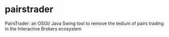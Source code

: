 pairstrader
===========

PairsTrader: an OSGI/ Java Swing tool to remove the tedium of pairs trading in the Interactive Brokers ecosystem
